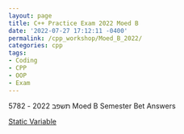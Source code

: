 ```yaml
---
layout: page
title: C++ Practice Exam 2022 Moed B
date: '2022-07-27 17:12:11 -0400'
permalink: /cpp_workshop/Moed_B_2022/
categories: cpp
tags:
- Coding
- CPP
- OOP
- Exam
---
```


5782 - תשפב 2022 Moed B Semester Bet Answers

[Static Variable](https://github.com/avipars/cpp_workshop/Moed_B_2022/static_test.cpp)